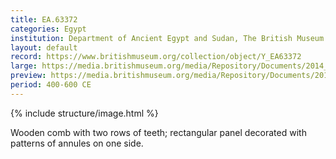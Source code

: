 ```yaml
---
title: EA.63372
categories: Egypt
institution: Department of Ancient Egypt and Sudan, The British Museum
layout: default
record: https://www.britishmuseum.org/collection/object/Y_EA63372
large: https://media.britishmuseum.org/media/Repository/Documents/2014_11/4_19/cbbe8515_ebea_4b95_a97d_a3d9013e6f46/mid_01189017_001.jpg
preview: https://media.britishmuseum.org/media/Repository/Documents/2014_11/4_19/cbbe8515_ebea_4b95_a97d_a3d9013e6f46/small_01189017_001.jpg
period: 400-600 CE
---
```

{% include structure/image.html %}

Wooden comb with two rows of teeth; rectangular panel decorated with patterns of annules on one side.
